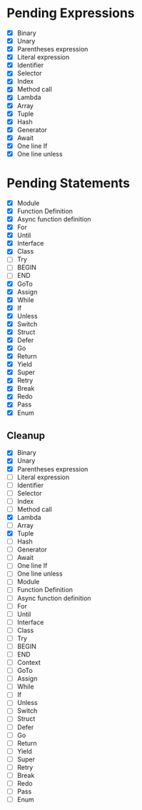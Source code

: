 # Pending Expressions

- [X] Binary
- [X] Unary
- [X] Parentheses expression
- [X] Literal expression
- [X] Identifier
- [X] Selector
- [X] Index
- [X] Method call
- [X] Lambda
- [X] Array
- [X] Tuple
- [X] Hash
- [X] Generator
- [X] Await
- [X] One line If
- [X] One line unless

# Pending Statements

- [X] Module
- [X] Function Definition
- [X] Async function definition
- [X] For
- [X] Until
- [X] Interface
- [X] Class
- [ ] Try
- [ ] BEGIN
- [ ] END
- [X] GoTo
- [X] Assign
- [X] While
- [X] If
- [X] Unless
- [X] Switch
- [X] Struct
- [X] Defer
- [X] Go
- [X] Return
- [X] Yield
- [X] Super
- [X] Retry
- [X] Break
- [X] Redo
- [X] Pass
- [X] Enum

## Cleanup

- [X] Binary
- [X] Unary
- [X] Parentheses expression
- [ ] Literal expression
- [ ] Identifier
- [ ] Selector
- [ ] Index
- [ ] Method call
- [X] Lambda
- [ ] Array
- [X] Tuple
- [ ] Hash
- [ ] Generator
- [ ] Await
- [ ] One line If
- [ ] One line unless
- [ ] Module
- [ ] Function Definition
- [ ] Async function definition
- [ ] For
- [ ] Until
- [ ] Interface
- [ ] Class
- [ ] Try
- [ ] BEGIN
- [ ] END
- [ ] Context
- [ ] GoTo
- [ ] Assign
- [ ] While
- [ ] If
- [ ] Unless
- [ ] Switch
- [ ] Struct
- [ ] Defer
- [ ] Go
- [ ] Return
- [ ] Yield
- [ ] Super
- [ ] Retry
- [ ] Break
- [ ] Redo
- [ ] Pass
- [ ] Enum